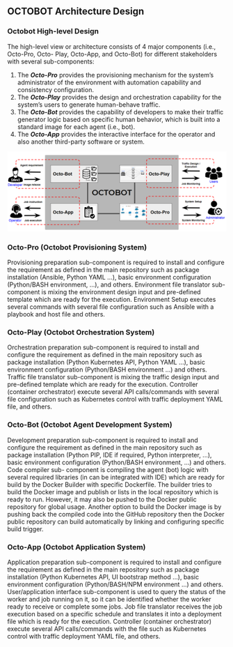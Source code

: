 ## OCTOBOT Architecture Design

### Octobot High-level Design

The high-level view or architecture consists of 4 major components (i.e., Octo-Pro, Octo-
Play, Octo-App, and Octo-Bot) for different stakeholders with several sub-components:

1. The __*Octo-Pro*__ provides the provisioning mechanism for the system’s
administrator of the environment with automation capability and consistency
configuration.
2. The __*Octo-Play*__ provides the design and orchestration capability for the system’s
users to generate human-behave traffic.
3. The __*Octo-Bot*__ provides the capability of developers to make their traffic generator
logic based on specific human behavior, which is built into a standard image for
each agent (i.e., bot).
4. The __*Octo-App*__ provides the interactive interface for the operator and also another
third-party software or system.

![OctoBot-Design](../Images/Octo-Bot-Design.PNG)

### Octo-Pro (Octobot Provisioning System)

Provisioning preparation sub-component is required to install and configure the
requirement as defined in the main repository such as package installation
(Ansible, Python YAML ...), basic environment configuration (Python/BASH
environment, ...), and others. Environment file translator sub-component is
mixing the environment design input and pre-defined template which are ready
for the execution. Environment Setup executes several commands with several file
configuration such as Ansible with a playbook and host file and others.

### Octo-Play (Octobot Orchestration System)

Orchestration preparation sub-component is required to install and configure the
requirement as defined in the main repository such as package installation
(Python Kubernetes API, Python YAML ...), basic environment configuration
(Python/BASH environment ...) and others. Traffic file translator sub-component
is mixing the traffic design input and pre-defined template which are ready for the
execution. Controller (container orchestrator) execute several API
calls/commands with several file configuration such as Kubernetes control with
traffic deployment YAML file, and others.

### Octo-Bot (Octobot Agent Development System)

Development preparation sub-component is required to install and configure the
requirement as defined in the main repository such as package installation
(Python PIP, IDE if required, Python interpreter, ...), basic environment
configuration (Python/BASH environment, ...) and others. Code compiler sub-
component is compiling the agent (bot) logic with several required libraries (in
can be integrated with IDE) which are ready for build by the Docker Builder with
specific Dockerfile. The builder tries to build the Docker image and publish or
lists in the local repository which is ready to run. However, it may also be pushed
to the Docker public repository for global usage. Another option to build the
Docker image is by pushing back the compiled code into the GitHub repository
then the Docker public repository can build automatically by linking and
configuring specific build trigger.

### Octo-App (Octobot Application System)

Application preparation sub-component is required to install and configure the
requirement as defined in the main repository such as package installation
(Python Kubernetes API, UI bootstrap method ...), basic environment
configuration (Python/BASH/NPM environment ...) and others. User/application
interface sub-component is used to query the status of the worker and job running
on it, so it can be identified whether the worker ready to receive or complete some
jobs. Job file translator receives the job execution based on a specific schedule
and translates it into a deployment file which is ready for the execution.
Controller (container orchestrator) execute several API calls/commands with the
file such as Kubernetes control with traffic deployment YAML file, and others.
